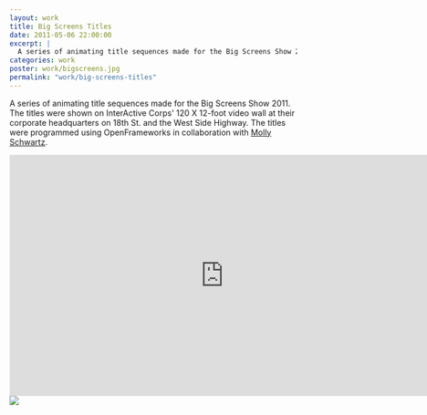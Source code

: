 ```yaml
---
layout: work
title: Big Screens Titles
date: 2011-05-06 22:00:00
excerpt: |
  A series of animating title sequences made for the Big Screens Show 2011. The titles were shown on InterActive Corps' 120 X 12-foot video wall at their corporate headquarters on 18th St. and the West Side Highway. The titles were programmed using OpenFrameworks in collaboration with Molly Schwartz.
categories: work
poster: work/bigscreens.jpg
permalink: "work/big-screens-titles"
---
```


A series of animating title sequences made for the Big Screens Show 2011. The titles were shown on InterActive Corps' 120 X 12-foot video wall at their corporate headquarters on 18th St. and the West Side Highway. The titles were programmed using OpenFrameworks in collaboration with [Molly Schwartz](http://phlea.tv/).
    
<div class="wide-750">
  <iframe src="http://player.vimeo.com/video/46254418?title=0&amp;byline=0&amp;portrait=0" width="750" height="423" frameborder="0"> </iframe>
</div>

<div class="wide-750">
  <img src="{% asset_path work/bigscreens.jpg %}" />
</div>